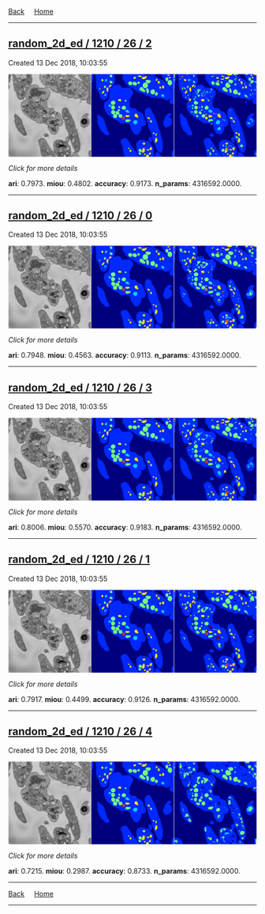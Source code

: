 
[Back](..)&nbsp;&nbsp;&nbsp;&nbsp;&nbsp;[Home](https://leapmanlab.github.io/snapshots)

---

<div class="summary"><a href="2"><h2>random_2d_ed / 1210 / 26 / 2</h2></a><p>Created 13 Dec 2018, 10:03:55
</p><a href="2"><img src="2/media/summary.png" align="center"></a><p>
<i>Click for more details</i>
</p></div>

**ari**: 0.7973. **miou**: 0.4802. **accuracy**: 0.9173. **n_params**: 4316592.0000. 

---

<div class="summary"><a href="0"><h2>random_2d_ed / 1210 / 26 / 0</h2></a><p>Created 13 Dec 2018, 10:03:55
</p><a href="0"><img src="0/media/summary.png" align="center"></a><p>
<i>Click for more details</i>
</p></div>

**ari**: 0.7948. **miou**: 0.4563. **accuracy**: 0.9113. **n_params**: 4316592.0000. 

---

<div class="summary"><a href="3"><h2>random_2d_ed / 1210 / 26 / 3</h2></a><p>Created 13 Dec 2018, 10:03:55
</p><a href="3"><img src="3/media/summary.png" align="center"></a><p>
<i>Click for more details</i>
</p></div>

**ari**: 0.8006. **miou**: 0.5570. **accuracy**: 0.9183. **n_params**: 4316592.0000. 

---

<div class="summary"><a href="1"><h2>random_2d_ed / 1210 / 26 / 1</h2></a><p>Created 13 Dec 2018, 10:03:55
</p><a href="1"><img src="1/media/summary.png" align="center"></a><p>
<i>Click for more details</i>
</p></div>

**ari**: 0.7917. **miou**: 0.4499. **accuracy**: 0.9126. **n_params**: 4316592.0000. 

---

<div class="summary"><a href="4"><h2>random_2d_ed / 1210 / 26 / 4</h2></a><p>Created 13 Dec 2018, 10:03:55
</p><a href="4"><img src="4/media/summary.png" align="center"></a><p>
<i>Click for more details</i>
</p></div>

**ari**: 0.7215. **miou**: 0.2987. **accuracy**: 0.8733. **n_params**: 4316592.0000. 

---

[Back](..)&nbsp;&nbsp;&nbsp;&nbsp;&nbsp;[Home](https://leapmanlab.github.io/snapshots)

---